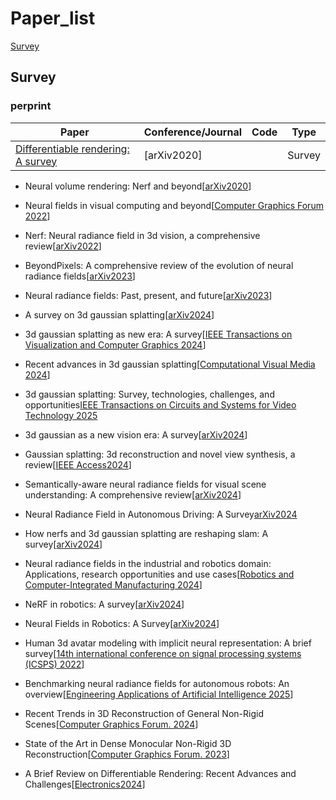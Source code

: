 # Paper_list
[Survey](#survey)


## Survey

### perprint
| **Paper**                                                                                             | **Conference/Journal** |**Code**    |**Type**    |
|-------------------------------------------------------------------------------------------------------|------------------------|------------|------------|
|[Differentiable rendering: A survey](https://arxiv.org/abs/2006.12057)                                 |[arXiv2020]             |            |Survey      |    

+ Neural volume rendering: Nerf and beyond[[arXiv2020](https://arxiv.org/abs/2101.05204)]
+ Neural fields in visual computing and beyond[[Computer Graphics Forum 2022](https://onlinelibrary.wiley.com/doi/abs/10.1111/cgf.14505)]
+ Nerf: Neural radiance field in 3d vision, a comprehensive review[[arXiv2022](https://arxiv.org/abs/2210.00379)]
+ BeyondPixels: A comprehensive review of the evolution of neural radiance fields[[arXiv2023](https://ui.adsabs.harvard.edu/abs/2023arXiv230603000S/abstract)]
+ Neural radiance fields: Past, present, and future[[arXiv2023](https://arxiv.org/abs/2304.10050)]
+ A survey on 3d gaussian splatting[[arXiv2024](https://arxiv.org/abs/2401.03890)]
+ 3d gaussian splatting as new era: A survey[[IEEE Transactions on Visualization and Computer Graphics 2024](https://ieeexplore.ieee.org/abstract/document/10521791/?casa_token=0QyGxTRXcuoAAAAA:lcs7VXV5u9xntc4wQtFBjAejlh5aAHHDboeQDN1aQu-SPdVgZRMB1341gfWlt7iKSB7N2Eg2moE)]
+ Recent advances in 3d gaussian splatting[[Computational Visual Media 2024](https://link.springer.com/article/10.1007/s41095-024-0436-y)]
+ 3d gaussian splatting: Survey, technologies, challenges, and opportunities[IEEE Transactions on Circuits and Systems for Video Technology 2025](https://ieeexplore.ieee.org/abstract/document/10870258/?casa_token=sf77HC5Y85sAAAAA:2ukklYMHulxMaKfBV-AH9I0ZpOrnj8tcGv3cAZGp_5d5H7dWAw7yjjIy4RT1Ln5vG5Q0gr7e168)
+ 3d gaussian as a new vision era: A survey[[arXiv2024](https://ui.adsabs.harvard.edu/abs/2024arXiv240207181F/abstract)]
+ Gaussian splatting: 3d reconstruction and novel view synthesis, a review[[IEEE Access2024](https://ieeexplore.ieee.org/abstract/document/10545567/)]
+ Semantically-aware neural radiance fields for visual scene understanding: A comprehensive review[[arXiv2024](https://arxiv.org/abs/2402.11141)]
+ Neural Radiance Field in Autonomous Driving: A Survey[arXiv2024](https://arxiv.org/abs/2404.13816)
+ How nerfs and 3d gaussian splatting are reshaping slam: A survey[[arXiv2024](https://fabiotosi92.github.io/files/survey-slam.pdf)]
+ Neural radiance fields in the industrial and robotics domain: Applications, research opportunities and use cases[[Robotics and Computer-Integrated Manufacturing 2024](https://www.sciencedirect.com/science/article/pii/S0736584524000978?casa_token=IbEL6IFsBrcAAAAA:N1ijHI5IXgjmtYh0WVADDM4OBXoHsdAMhef9VZohHdghCTMo-8QBBfCvPgbASBFib8yr_ywZRg)]
+ NeRF in robotics: A survey[[arXiv2024](https://arxiv.org/abs/2405.01333)]
+ Neural Fields in Robotics: A Survey[[arXiv2024](https://arxiv.org/abs/2410.20220)]
+ Human 3d avatar modeling with implicit neural representation: A brief survey[[14th international conference on signal processing systems (ICSPS) 2022](https://ieeexplore.ieee.org/abstract/document/10218567/?casa_token=eqD5GGUIgHcAAAAA:kqCuDuxbKgYy5Ndn6Qu2ORYScL62HXkLSNAhcLNyOXZCNwQykukvkhk1mhgoaCos4H_gTrZGG0aJGA)]
+ Benchmarking neural radiance fields for autonomous robots: An overview[[Engineering Applications of Artificial Intelligence 2025](https://www.sciencedirect.com/science/article/pii/S0952197624018438?casa_token=lUGEAcODULoAAAAA:RoeYzcwQpI4VUAsp6zAnrwWX7ipHVRyi3V1JsCl9JaKDAHQZdAiATK8sxLBzmtPLlVhyC57awT4)]
+ Recent Trends in 3D Reconstruction of General Non-Rigid Scenes[[Computer Graphics Forum. 2024](https://onlinelibrary.wiley.com/doi/abs/10.1111/cgf.15062)]
+ State of the Art in Dense Monocular Non-Rigid 3D Reconstruction[[Computer Graphics Forum. 2023](https://onlinelibrary.wiley.com/doi/abs/10.1111/cgf.14774)] 


+ A Brief Review on Differentiable Rendering: Recent Advances and Challenges[[Electronics2024](https://www.mdpi.com/2079-9292/13/17/3546)]